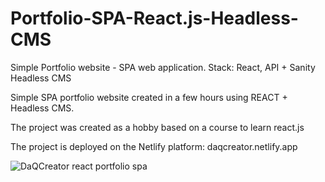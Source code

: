 # Portfolio-SPA-React.js-Headless-CMS
Simple Portfolio website - SPA web application. Stack:  React, API + Sanity Headless CMS

Simple SPA portfolio website created in a few hours using REACT + Headless CMS.

The project was created as a hobby based on a course to learn react.js

The project is deployed on the Netlify platform: daqcreator.netlify.app


![DaQCreator react portfolio spa](https://user-images.githubusercontent.com/104246343/215457339-1f929150-6a9e-413d-b713-7bfa54c45954.png)
